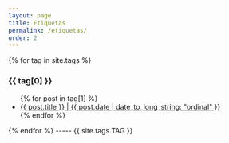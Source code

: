 ```yaml
---
layout: page
title: Etiquetas
permalink: /etiquetas/
order: 2
---
```


{% for tag in site.tags %}
  <h3>{{ tag[0] }}</h3>
  <ul>
    {% for post in tag[1] %}
      <li><a href="{{ post.url }}">{{ post.title }} | {{ post.date | date_to_long_string: "ordinal" }}</a></li>
    {% endfor %}
  </ul>
{% endfor %}
 -----
 {{ site.tags.TAG }}